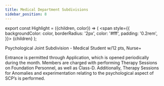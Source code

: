 ```yaml
---
title: Medical Department Subdivisions
sidebar_position: 8
---
```

export const Highlight = ({children, color}) => (
  <span
    style={{
      backgroundColor: color,
      borderRadius: '2px',
      color: '#fff',
      padding: '0.2rem',
    }}>
    {children}
  </span>
);

<Highlight color="#8c6400">Psychological Joint Subdivision</Highlight> - <Highlight color="#2c7000">Medical Student w/12 pts, Nurse+</Highlight>

Entrance is permitted through Application, which is opened periodically during the month. Members are charged with performing Therapy Sessions on Foundation Personnel, as well as Class-D. Additionally, Therapy Sessions for Anomalies and experimentation relating to the psychological aspect of SCP’s is performed.